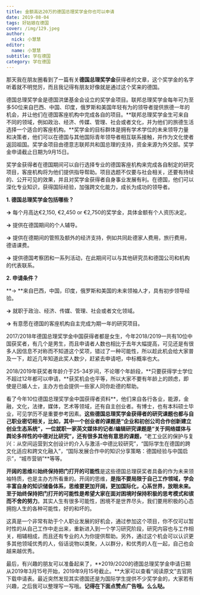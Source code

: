 ```yaml
---
title: 金额高达20万的德国总理奖学金你也可以申请
date: 2019-08-04
tags: 好姑娘在德国
cover: /img/129.jpeg
author: 
  nick: 小慧慧
editor: 
  name: 小慧慧
subtitle: 学在德国
category: 学在德国
---
```



那天我在朋友圈看到了一篇有关**德国总理奖学金**获得者的文章，这个奖学金的名字听着就不明觉厉，而且我记得有朋友好像就是通过这个奖来的德国。



德国总理奖学金是德国洪堡基金会设立的奖学金项目。联邦总理奖学金每年可为至多50位来自巴西、中国、印度，俄罗斯和美国年轻有为的领导者提供旅德一年的机会，并让他们在德国客座机构中完成各自的项目。**联邦总理奖学金生可来自不同的领域，例如政治、经济、传媒、管理、社会或者文化，并为他们的旅德生活选择一个适合的客座机构。**奖学金的目标群体是拥有学术学位的未来领导力量和决策者，他们可以在德国与其他国际青年领导者相互联系接触，并作为文化使者返回祖国。奖学金项目由德意志联邦共和国总理的支持，资金来源为外交部。奖学金申请截止日期为9月15日。



奖学金获得者在德国期间可以自行选择专业的德国客座机构来完成各自制定的研究项目，客座机构将为他们提供指导帮助。项目选题不仅要与社会相关，还要有持续的、公开可见的效果，并且对奖学金获得者自身事业发展有利。在德国，他们可以深化专业知识，获得国际经验，加强跨文化能力，成长为成功的领导者。

**1. 德国总理奖学金包括哪些？**

**-&gt;** 每个月高达€2,150, €2,450 or €2,750的奖学金，具体金额有个人资历决定。

**-&gt;** 提供在德国期间的个人辅导。

**-&gt;** 提供在德期间的管照及额外的经济支持，例如共同赴德家人费用，旅行费用，德语课费。

**-&gt;** 提供德国考察团和一系列活动，在此期间可以与其他研究员和德国公司和机构的代表联系。



**2. 申请条件？**



**-&gt; **来自巴西，中国，印度，俄罗斯和美国的未来领袖人才，具有初步领导经验。

**-&gt;** 就职于政治、经济、传媒、管理、社会或者文化领域。

**-&gt;** 有意愿在德国的客座机构自主完成为期一年的研究项目。



2017/2018年德国总理奖学金中国获得者都是女生，今年2018/2019一共有10位中国获奖者，有几个是男生，而且申请者人数也相比于去年大幅提高，可见还是有很多人因信息不对称而不知道这个奖项，错过了一种可能性，所以趁此机会给大家普及一下，趁近几年知道此奖人数少，赶紧去申请吧，中标概率也大。



2018/2019年获奖者年龄介于25-34岁间，不论哪个年龄段，**只要获得学士学位不超过12年都可以申请，**获奖机会也平等，所以大家不要有年龄上的顾虑，即使是已婚人士，主办方也会提供一些家人同你赴德的帮助。



看了今年10位德国总理奖学金中国获得者资料**，他们来自各行各业，能源，金融，文化，法律，媒体，艺术等领域，还有自主创业者。有博士，也有本科硕士毕业，可见学历不是重要参考因素。**这些德国总理奖学金获得者的研究课题也都与自己职业密切相关，比如，其中一个创业者的课题是“企业和初创公司合作创新建立创业生态系统”，一位就职一家英文媒体的记者/编辑研究课题是“关于网络媒体与舆论多样性的中德对比研究”，还有很多其他有意思的课题，**“老工业区的保护与复兴：从空间运营到文创设计的介入与激活-中德比较研究”，“国际学生在德国的跨文化适应和跨文化融入”，“国际发展合作中的知识分享策略：德国经验与中国启示”，“城市营销”**等等。



**开阔的思维**和**始终保持把门打开的可能性**是这些德国总理获奖者具备的作为未来领袖特质，也是主办方所看重的。开阔的思维，**是指不要局限于自己工作领域，学会丰富自身的知识储备体系，思维要更加开阔，更加国际化，心系世界，放眼未来。**至于始终保持把门打开的可能性是希望大家在**面对困境时保持积极的思考模式和锲而不舍的努力**。其实人生有很多可能性，困境不是世界尽头，我们要用积极的心态拥抱人生的各种可能性，好的和坏的。



这真是一个非常有助于个人职业发展的好机会，通过参加这个项目，你不仅可以暂时性的从自己工作中走出来，重新进入到一个学习研究阶段，研究内容也与工作相关，相辅相成，而且还有专业的人为你提供帮助。另外，通过这个机会可以认识更多其他领域优秀的人，俗话说物以类聚，人以群分，和优秀的人在一起，自己也会越来越优秀。



最后，有兴趣的朋友可以准备起来了，**2019/2020的德国总理奖学金申请日期从2019年3月15号开始，2019年9月15号截止。**大家可以查看“阅读原文”去官网下载申请表。最近突然发现其实德国还是为国际学生提供不少奖学金的，大家若有兴趣，之后我可以整理写一写哦。**记得在下面点赞点广告哦。么么哒。**